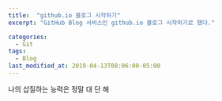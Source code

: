 ```yaml
---
title:  "github.io 블로그 시작하기"
excerpt: "GitHub Blog 서비스인 github.io 블로그 시작하기로 했다."

categories:
  - Git
tags:
  - Blog
last_modified_at: 2019-04-13T08:06:00-05:00
---
```


나의 삽질하는 능력은 정말 대 단 해

